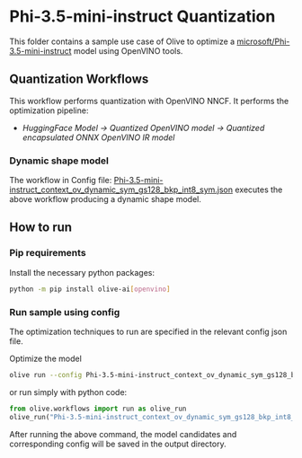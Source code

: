 # Phi-3.5-mini-instruct Quantization

This folder contains a sample use case of Olive to optimize a [microsoft/Phi-3.5-mini-instruct](https://huggingface.co/microsoft/Phi-3.5-mini-instruct) model using OpenVINO tools.

## Quantization Workflows

This workflow performs quantization with OpenVINO NNCF. It performs the optimization pipeline:

- *HuggingFace Model -> Quantized OpenVINO model -> Quantized encapsulated ONNX OpenVINO IR model*

### Dynamic shape model

The workflow in Config file: [Phi-3.5-mini-instruct_context_ov_dynamic_sym_gs128_bkp_int8_sym.json](Phi-3.5-mini-instruct_context_ov_dynamic_sym_gs128_bkp_int8_sym.json) executes the above workflow producing a dynamic shape model.

## How to run

### Pip requirements

Install the necessary python packages:

```bash
python -m pip install olive-ai[openvino]
```

### Run sample using config

The optimization techniques to run are specified in the relevant config json file.

Optimize the model

```bash
olive run --config Phi-3.5-mini-instruct_context_ov_dynamic_sym_gs128_bkp_int8_sym.json
```

or run simply with python code:

```python
from olive.workflows import run as olive_run
olive_run("Phi-3.5-mini-instruct_context_ov_dynamic_sym_gs128_bkp_int8_sym.json")
```

After running the above command, the model candidates and corresponding config will be saved in the output directory.
